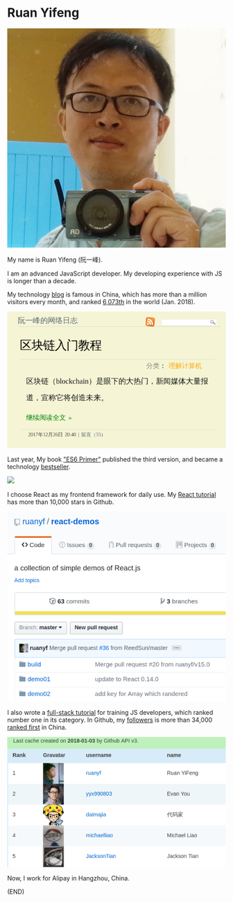 # Ruan Yifeng

![](../images/2018-intro-01.jpg)

My name is Ruan Yifeng (阮一峰).

I am an advanced JavaScript developer. My developing experience with JS is longer than a decade.

My technology [blog](http://www.ruanyifeng.com/blog) is famous in China, which has more than a million visitors every month, and ranked [6,073th](https://www.alexa.com/siteinfo/ruanyifeng.com) in the world (Jan. 2018).

[![](../images/2018-intro-02.png)](http://www.ruanyifeng.com/blog)

Last year, My book ["ES6 Primer"](http://es6.ruanyifeng.com) published the third version, and became a technology [bestseller](https://item.jd.com/12172449.html).

[![](http://es6.ruanyifeng.com/images/cover_thumbnail_3rd.jpg)](http://es6.ruanyifeng.com)

I choose React as my frontend framework for daily use. My [React tutorial](https://github.com/ruanyf/react-demos) has more than 10,000 stars in Github.

[![](../images/2018-intro-03.png)](https://github.com/ruanyf/react-demos)

I also wrote a [full-stack tutorial](https://github.com/ruanyf/jstraining) for training JS developers, which ranked number one in its category. In Github, my [followers](https://github.com/ruanyf?tab=followers) is more than 34,000 [ranked first](http://githubrank.com/) in China.

[![](../images/2018-intro-04.png)](https://github.com/ruanyf?tab=followers)

Now, I work for Alipay in Hangzhou, China.

(END)
